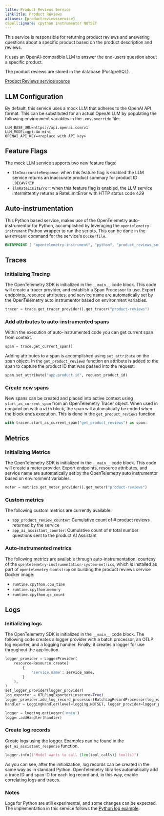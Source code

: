 ```yaml
---
title: Product Reviews Service
linkTitle: Product Reviews
aliases: [productreviewsservice]
cSpell:ignore: cpython instrumentor NOTSET
---
```


This service is responsible for returning product reviews and answering
questions about a specific product based on the product description and reviews.

It uses an OpenAI-compatible LLM to answer the end-users question about a
specific product.

The product reviews are stored in the database (PostgreSQL).

[Product Reviews service source](https://github.com/open-telemetry/opentelemetry-demo/blob/main/src/product-reviews/)

## LLM Configuration

By default, this service uses a mock LLM that adheres to the OpenAI API format.
This can be substituted for an actual OpenAI LLM by populating the following
environment variables in the `.env.override` file:

```
LLM_BASE_URL=https://api.openai.com/v1
LLM_MODEL=gpt-4o-mini
OPENAI_API_KEY=<replace with API key>
```

## Feature Flags

The mock LLM service supports two new feature flags:

- `llmInaccurateResponse`: when this feature flag is enabled the LLM service
  returns an inaccurate product summary for product ID `L9ECAV7KIM`
- `llmRateLimitError`: when this feature flag is enabled, the LLM service
  intermittently returns a RateLimitError with HTTP status code 429

## Auto-instrumentation

This Python based service, makes use of the OpenTelemetry auto-instrumentor for
Python, accomplished by leveraging the `opentelemetry-instrument` Python wrapper
to run the scripts. This can be done in the `ENTRYPOINT` command for the
service's `Dockerfile`.

```dockerfile
ENTRYPOINT [ "opentelemetry-instrument", "python", "product_reviews_server.py" ]
```

## Traces

### Initializing Tracing

The OpenTelemetry SDK is initialized in the `__main__` code block. This code
will create a tracer provider, and establish a Span Processor to use. Export
endpoints, resource attributes, and service name are automatically set by the
OpenTelemetry auto instrumentor based on environment variables.

```python
tracer = trace.get_tracer_provider().get_tracer("product-reviews")
```

### Add attributes to auto-instrumented spans

Within the execution of auto-instrumented code you can get current span from
context.

```python
span = trace.get_current_span()
```

Adding attributes to a span is accomplished using `set_attribute` on the span
object. In the `get_product_reviews` function an attribute is added to the span
to capture the product ID that was passed into the request:

```python
span.set_attribute("app.product.id", request_product_id)
```

### Create new spans

New spans can be created and placed into active context using
`start_as_current_span` from an OpenTelemetry Tracer object. When used in
conjunction with a `with` block, the span will automatically be ended when the
block ends execution. This is done in the `get_product_reviews` function.

```python
with tracer.start_as_current_span("get_product_reviews") as span:
```

## Metrics

### Initializing Metrics

The OpenTelemetry SDK is initialized in the `__main__` code block. This code
will create a meter provider. Export endpoints, resource attributes, and service
name are automatically set by the OpenTelemetry auto instrumentor based on
environment variables.

```python
meter = metrics.get_meter_provider().get_meter("product-reviews")
```

### Custom metrics

The following custom metrics are currently available:

- `app_product_review_counter`: Cumulative count of # product reviews returned
  by the service
- `app_ai_assistant_counter`: Cumulative count of # total number questions sent
  to the product AI Assistant

### Auto-instrumented metrics

The following metrics are available through auto-instrumentation, courtesy of
the `opentelemetry-instrumentation-system-metrics`, which is installed as part
of `opentelemetry-bootstrap` on building the product reviews service Docker
image:

- `runtime.cpython.cpu_time`
- `runtime.cpython.memory`
- `runtime.cpython.gc_count`

## Logs

### Initializing logs

The OpenTelemetry SDK is initialized in the `__main__` code block. The following
code creates a logger provider with a batch processor, an OTLP log exporter, and
a logging handler. Finally, it creates a logger for use throughout the
application.

```python
logger_provider = LoggerProvider(
    resource=Resource.create(
        {
            'service.name': service_name,
        }
    ),
)
set_logger_provider(logger_provider)
log_exporter = OTLPLogExporter(insecure=True)
logger_provider.add_log_record_processor(BatchLogRecordProcessor(log_exporter))
handler = LoggingHandler(level=logging.NOTSET, logger_provider=logger_provider)

logger = logging.getLogger('main')
logger.addHandler(handler)
```

### Create log records

Create logs using the logger. Examples can be found in the
`get_ai_assistant_response` function.

```python
logger.info(f"Model wants to call {len(tool_calls)} tool(s)")
```

As you can see, after the initialization, log records can be created in the same
way as in standard Python. OpenTelemetry libraries automatically add a trace ID
and span ID for each log record and, in this way, enable correlating logs and
traces.

### Notes

Logs for Python are still experimental, and some changes can be expected. The
implementation in this service follows the
[Python log example](https://github.com/open-telemetry/opentelemetry-python/blob/stable/docs/examples/logs/example.py).
